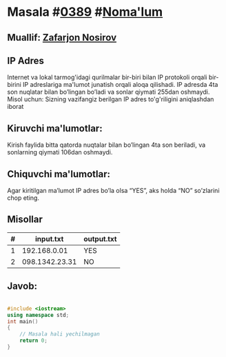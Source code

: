 
<h1>Masala #<a href="https://robocontest.uz/tasks/0389">0389</a> #<a href="https://robocontest.uz/tasks?category=1">Noma'lum</a></h1>
<h2> Muallif: <a href="https://robocontest.uz/profile/zafarjon">Zafarjon Nosirov</a></h2>
<h2>IP Adres</h2>
<p>Internet va lokal tarmog'idagi qurilmalar bir-biri bilan IP protokoli orqali bir-birini IP adreslariga ma'lumot junatish orqali aloqa qilishadi. IP adresda 4ta son nuqlatar bilan bo’lingan bo’ladi va sonlar qiymati 255dan oshmaydi. Misol uchun:
Sizning vazifangiz berilgan IP adres to'g'riligini aniqlashdan iborat</p>
<h2>Kiruvchi ma'lumotlar:</h2>
<p>Kirish faylida bitta qatorda nuqtalar bilan bo’lingan 4ta son beriladi, va sonlarning qiymati 106dan oshmaydi.</p>
<h2>Chiquvchi ma'lumotlar:</h2>
<p>Agar kiritilgan ma’lumot IP adres bo’la olsa “YES”, aks holda “NO” so’zlarini chop eting.</p>
<h2>Misollar</h2>
<table>
    <thead>
        <tr>
            <th>#</th>
            <th>input.txt</th>
            <th>output.txt</th>
        </tr>
    </thead>
    <tbody>
            <tr>
                <td>1</td>
                <td>192.168.0.01</td>
                <td>YES</td>
            </tr>
            <tr>
                <td>2</td>
                <td>098.1342.23.31</td>
                <td>NO</td>
            </tr>
    </tbody>
    </table>
    
<h2>Javob:</h2>

######
```cpp
#include <iostream>
using namespace std;
int main()
{
    // Masala hali yechilmagan
    return 0;
}
```

